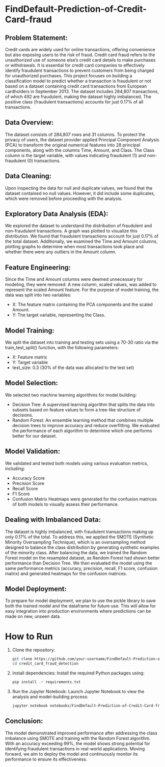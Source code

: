 

# FindDefault-Prediction-of-Credit-Card-fraud
## Problem Statement:
Credit cards are widely used for online transactions, offering convenience but also exposing users to the risk of fraud. Credit card fraud refers to the unauthorized use of someone else’s credit card details to make purchases or withdrawals. It is essential for credit card companies to effectively identify fraudulent transactions to prevent customers from being charged for unauthorized purchases. This project focuses on building a classification model to predict whether a transaction is fraudulent or not based on a dataset containing credit card transactions from European cardholders in September 2013.
The dataset includes 284,807 transactions, of which 492 are fraudulent, making the dataset highly imbalanced. The positive class (fraudulent transactions) accounts for just 0.17% of all transactions.
## Data Overview:
The dataset consists of 284,807 rows and 31 columns. To protect the privacy of users, the dataset provider applied Principal Component Analysis (PCA) to transform the original numerical features into 28 principal components, along with the columns Time, Amount, and Class. The Class column is the target variable, with values indicating fraudulent (1) and non-fraudulent (0) transactions.
## Data Cleaning:
Upon inspecting the data for null and duplicate values, we found that the dataset contained no null values. However, it did include some duplicates, which were removed before proceeding with the analysis.
## Exploratory Data Analysis (EDA):
We explored the dataset to understand the distribution of fraudulent and non-fraudulent transactions. A graph was plotted to visualize this distribution. We found that fraudulent transactions account for just 0.17% of the total dataset. Additionally, we examined the Time and Amount columns, plotting graphs to determine when most transactions took place and whether there were any outliers in the Amount column.
## Feature Engineering:
Since the Time and Amount columns were deemed unnecessary for modeling, they were removed. A new column, scaled values, was added to represent the scaled Amount feature. For the purpose of model training, the data was split into two variables:
- X: The feature matrix containing the PCA components and the scaled Amount.  
- Y: The target variable, representing the Class.
## Model Training:
We split the dataset into training and testing sets using a 70-30 ratio via the train_test_split() function, with the following parameters:
- X: Feature matrix  
- Y: Target variable  
- test_size: 0.3 (30% of the data was allocated to the test set)
## Model Selection:
We selected two machine learning algorithms for model building:  
- Decision Tree: A supervised learning algorithm that splits the data into subsets based on feature values to form a tree-like structure of decisions.  
- Random Forest: An ensemble learning method that combines multiple decision trees to improve accuracy and reduce overfitting.
We evaluated the performance of each algorithm to determine which one performs better for our dataset.
## Model Validation:
We validated and tested both models using various evaluation metrics, including:
- Accuracy Score  
- Precision Score
- Recall Score
- F1 Score  
- Confusion Matrix
Heatmaps were generated for the confusion matrices of both models to visually assess their performance.
## Dealing with Imbalanced Data:
The dataset is highly imbalanced, with fraudulent transactions making up only 0.17% of the total. To address this, we applied the SMOTE (Synthetic Minority Oversampling Technique), which is an oversampling method designed to balance the class distribution by generating synthetic examples of the minority class.
After balancing the data, we trained the Random Forest model on the resampled dataset, as Random Forest had shown better performance than Decision Tree. We then evaluated the model using the same performance metrics (accuracy, precision, recall, F1 score, confusion matrix) and generated heatmaps for the confusion matrices.
## Model Deployment:
To prepare for model deployment, we plan to use the pickle library to save both the trained model and the dataframe for future use. This will allow for easy integration into production environments where predictions can be made on new, unseen data.

# How to Run

1. Clone the repository:
   ```bash
   git clone https://github.com/your-username/FindDefault-Prediction-of-Credit-Card-fraud.git
   cd credit_card_fraud_detection
   ```

2. Install dependencies:
   Install the required Python packages using:
   ```bash
   pip install -r requirements.txt
   ```

3. Run the Jupyter Notebook:
   Launch Jupyter Notebook to view the analysis and model-building process:
   ```bash
   jupyter notebook notebooks/FindDefault-Prediction-of-Credit-Card-fraud.ipynb
   
## Conclusion:
The model demonstrated improved performance after addressing the class imbalance using SMOTE and training with the Random Forest algorithm. With an accuracy exceeding 99%, the model shows strong potential for identifying fraudulent transactions in real-world applications. Moving forward, we aim to deploy the model and continuously monitor its performance to ensure its effectiveness.


